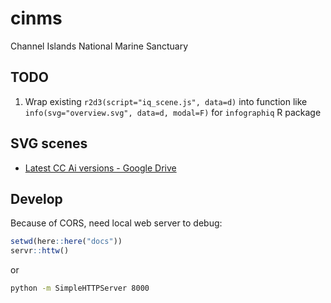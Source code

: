 # cinms
Channel Islands National Marine Sanctuary


## TODO

1. Wrap existing `r2d3(script="iq_scene.js", data=d)` into function like `info(svg="overview.svg", data=d, modal=F)` for `infographiq` R package


## SVG scenes

- [Latest CC Ai versions - Google Drive](https://drive.google.com/drive/u/1/folders/1nidp4cMJfrofJsEqQLNf7mGPF2swAW2P)

## Develop

Because of CORS, need local web server to debug:

```r
setwd(here::here("docs"))
servr::httw()
```

or

```bash
python -m SimpleHTTPServer 8000
```